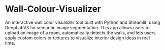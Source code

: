 # Wall-Colour-Visualizer
An interactive wall color visualizer tool built with Python and Streamlit, using DeepLabV3 for semantic image segmentation. This app allows users to upload an image of a room, automatically detects the walls, and lets users apply custom colors or textures to visualize interior design ideas in real time.
